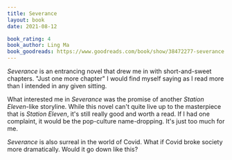 ```yaml
---
title: Severance
layout: book
date: 2021-08-12

book_rating: 4
book_author: Ling Ma
book_goodreads: https://www.goodreads.com/book/show/38472277-severance
---
```


_Severance_ is an entrancing novel that drew me in with short-and-sweet chapters. "Just one more chapter" I would find myself saying as I read more than I intended in any given sitting.

What interested me in _Severance_ was the promise of another _Station Eleven_-like storyline. While this novel can't quite live up to the masterpiece that is _Station Eleven_, it's still really good and worth a read. If I had one complaint, it would be the pop-culture name-dropping. It's just too much for me.

_Severance_ is also surreal in the world of Covid. What if Covid broke society more dramatically. Would it go down like this?